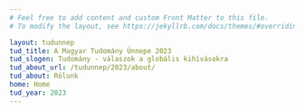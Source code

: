```yaml
---
# Feel free to add content and custom Front Matter to this file.
# To modify the layout, see https://jekyllrb.com/docs/themes/#overriding-theme-defaults

layout: tudunnep
tud_title: A Magyar Tudomány Ünnepe 2023
tud_slogen: Tudomány - válaszok a globális kihívásokra
tud_about_url: /tudunnep/2023/about/
tud_about: Rólunk
home: Home
tud_year: 2023
---
```

